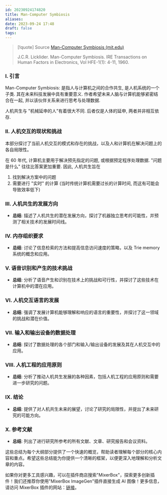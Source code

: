 ```yaml
---
id: 20230924174820
title: Man-Computer Symbiosis
aliases: 
date: 2023-09-24 17:48
draft: false
tags:
---
```

> [!quote] Source
> [Man-Computer Symbiosis (mit.edu)](https://groups.csail.mit.edu/medg/people/psz/Licklider.html)
> 
> J.C.R. Licklider. Man-Computer Symbiosis. IRE Transactions on Human Factors in Electronics, Vol HFE-1(1): 4-11, 1960.

### I. 引言

Man-Computer Symbiosis: 是指人与计算机之间的合作共生, 是人机系统的一个子类. 其在未来科技发展中具有重要意义. 作者希望未来人脑与计算机能够紧密结合在一起, 并以该伙伴关系来进行思考与处理数据. 

人机共生与 "机械延申的人"有着很大不同. 后者仅是人体的延申, 两者并非相互依存. 
### II. 人机交互的现状和挑战

本部分探讨了当前人机交互的模式和存在的挑战，以及人和计算机在解决问题上的各自局限性。

在 60 年代, 计算机主要用于解决预先指定的问题, 或根据预定程序处理数据. "问题是什么" 往往比答案更加重要. 因此, 人机共生旨在
1. 找到解决方案中的问题
2. 需要进行 "实时" 的计算 (当时传统计算机需要过长的计算时间, 而这有可能会导致效率低下)

### III. 人机共生的发展方向
   - **总结**: 描述了人机共生的潜在发展方向，探讨了机器独立思考的可能性，并预测了相关技术的发展时间线。

### IV. 内存组织要求
   - **总结**: 讨论了信息检索的方法和提高信息访问速度的策略，以及 Trie memory 系统的概念和应用。

### V. 语音识别和产生的技术挑战
   - **总结**: 分析了语音产生和识别在技术上的挑战和可行性，并探讨了这些技术在计算机中的潜在应用。

### VI. 人机交互语言的发展
   - **总结**: 强调了发展计算机能够理解和响应的语言的重要性，并探讨了这一领域的挑战和潜在价值。

### VII. 输入和输出设备的数据处理
   - **总结**: 探讨了数据处理的各个部门和输入/输出设备的发展及其在人机交互中的应用。

### VIII. 人机工程的应用原则
   - **总结**: 分析了推动人机共生发展的各种因素，包括人机工程的应用原则和需要进一步研究的问题。

### IX. 结论
   - **总结**: 提供了对人机共生未来的展望，讨论了研究的局限性，并提出了未来研究的可能方向。

### X. 参考文献
   - **总结**: 列出了进行研究所参考的所有文献、文章、研究报告和会议资料。

这些总结为每个大纲部分提供了一个快速的概览，帮助读者理解每个部分的核心内容和重点。希望这些总结能为你提供一个清晰的框架，以便更深入地理解和分析文章的内容。

如果你对更多工具感兴趣，可以在插件商店搜索"MixerBox"，探索更多创新插件！我们还推荐你使用"MixerBox ImageGen"插件直接生成 AI 图像！更多信息，请访问 MixerBox 插件的网站：[链接](https://tw.mixerbox.com/chatgpt-plugins?utm_source=chatgpt_tw&utm_medium=chatgptresponse_tw&utm_campaign=crosspromotion_tw_20230818)。